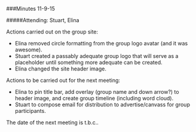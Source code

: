 ###Minutes 11-9-15

#####Attending: Stuart, Elina

Actions carried out on the group site:
* Elina removed circle formatting from the group logo avatar (and it was awesome).
* Stuart created a passably adequate group logo that will serve as a placeholder until something more adequate can be created.
* Elina changed the site header image.

Actions to be carried out for the next meeting:
* Elina to pin title bar, add overlay (group name and down arrow?) to header image, and create group timeline (including word cloud).
* Stuart to compose email for distribution to advertise/canvass for group participants. 

The date of the next meeting is t.b.c..
